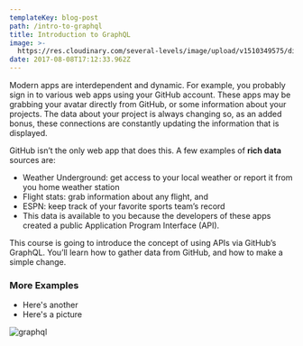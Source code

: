 ```yaml
---
templateKey: blog-post
path: /intro-to-graphql
title: Introduction to GraphQL
image: >-
  https://res.cloudinary.com/several-levels/image/upload/v1510349575/divinity-original-sin_xaih06.jpg
date: 2017-08-08T17:12:33.962Z
---
```

Modern apps are interdependent and dynamic. For example, you probably sign in to various web apps using your GitHub account. These apps may be grabbing your avatar directly from GitHub, or some information about your projects. The data about your project is always changing so, as an added bonus, these connections are constantly updating the information that is displayed.

GitHub isn’t the only web app that does this. A few examples of **rich data** sources are:

* Weather Underground: get access to your local weather or report it from you home weather station
* Flight stats: grab information about any flight, and
* ESPN: keep track of your favorite sports team’s record
* This data is available to you because the developers of these apps created a public Application Program Interface (API).

This course is going to introduce the concept of using APIs via GitHub’s GraphQL. You’ll learn how to gather data from GitHub, and how to make a simple change.

### More Examples

* Here's another
* Here's a picture

![graphql](/img/graphql.png)
